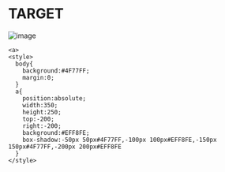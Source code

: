 # TARGET

![image](https://github.com/gaschneider/cssbattle/assets/16023844/4b0d0ef3-5a93-4f7c-b03b-9e8698f77971)

```
<a>
<style>
  body{
    background:#4F77FF;
    margin:0;
  }
  a{
    position:absolute;
    width:350;
    height:250;
    top:-200;
    right:-200;
    background:#EFF8FE;
    box-shadow:-50px 50px#4F77FF,-100px 100px#EFF8FE,-150px 150px#4F77FF,-200px 200px#EFF8FE 
  }
</style>
```
